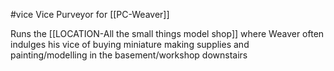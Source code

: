#vice
Vice Purveyor  for [[PC-Weaver]]

Runs the [[LOCATION-All the small things model shop]] where Weaver often indulges his vice of buying miniature making supplies and painting/modelling in the basement/workshop downstairs 